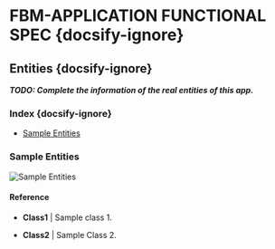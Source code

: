 # FBM-APPLICATION FUNCTIONAL SPEC {docsify-ignore}

## Entities {docsify-ignore}

***TODO: Complete the information of the real entities of this app.***

### Index {docsify-ignore}

- [Sample Entities](#sample-entities)

### Sample Entities

![Sample Entities](entities/sample_entities.png)

#### Reference 

- **Class1** |
  Sample class 1.

- **Class2** |
  Sample Class 2.
